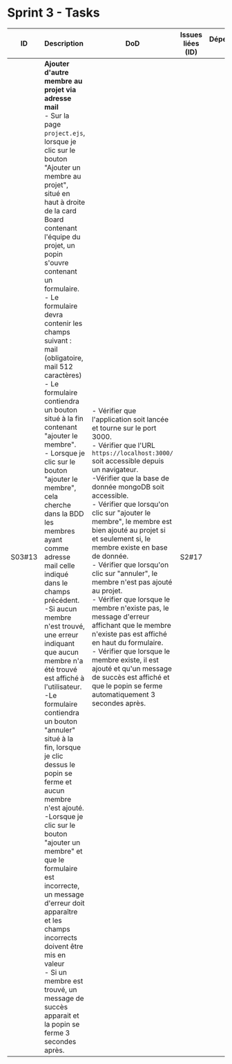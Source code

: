 # Sprint 3 - Tasks



|  ID   | Description                                                  | DoD                                                          | Issues liées (ID) | Dépendances (ID) | Coût (demi-jour/homme) | Etat |
| :---: | :----------------------------------------------------------- | ------------------------------------------------------------ | :---------------: | :--------------: | :--------------------: | :--: |
| S03#13 | **Ajouter d'autre membre au projet via adresse mail**<br />- Sur la page `project.ejs`, lorsque je clic sur le bouton "Ajouter un membre au projet", situé en haut à droite de la card Board contenant l'équipe du projet, un popin s'ouvre contenant un formulaire.<br />- Le formulaire devra contenir les champs suivant : mail (obligatoire, mail 512 caractères) <br />- Le formulaire contiendra un bouton situé à la fin contenant "ajouter le membre".<br />- Lorsque je clic sur le bouton "ajouter le membre", cela cherche dans la BDD les membres ayant comme adresse mail celle indiqué dans le champs précédent. <br />-Si aucun membre n'est trouvé, une erreur indiquant que aucun membre n'a été trouvé est affiché à l'utilisateur.<br />-Le formulaire contiendra un bouton "annuler" situé à la fin, lorsque je clic dessus le popin se ferme et aucun membre n'est ajouté. <br />-Lorsque je clic sur le bouton "ajouter un membre" et que le formulaire est incorrecte, un message d'erreur doit apparaître et les champs incorrects doivent être mis en valeur<br />- Si un membre est trouvé, un message de succès apparait et la popin se ferme 3 secondes après. | - Vérifier que l'application soit lancée et tourne sur le port 3000.<br />- Vérifier que l'URL `https://localhost:3000/` soit accessible depuis un navigateur.<br />-Vérifier que la base de donnée mongoDB soit accessible.<br />- Vérifier que lorsqu'on clic sur "ajouter le membre", le membre est bien ajouté au projet si et seulement si, le membre existe en base de donnée.<br />- Vérifier que lorsqu'on clic sur "annuler", le membre n'est pas ajouté au projet.<br />- Vérifier que lorsque le membre n'existe pas, le message d'erreur affichant que le membre n'existe pas est affiché en haut du formulaire.<br />- Vérifier que lorsque le membre existe, il est ajouté et qu'un message de succès est affiché et que le popin se ferme automatiquement 3 secondes après. | S2#17 | - | 1 | TODO |